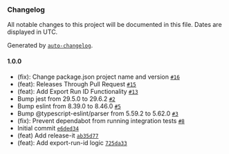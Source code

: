 ### Changelog

All notable changes to this project will be documented in this file. Dates are displayed in UTC.

Generated by [`auto-changelog`](https://github.com/CookPete/auto-changelog).

#### 1.0.0

- (fix): Change package.json project name and version [`#16`](https://github.com/lasithkoswattagamage/dispatch-workflow/pull/16)
- (feat): Releases Through Pull Request [`#15`](https://github.com/lasithkoswattagamage/dispatch-workflow/pull/15)
- (feat): Add Export Run ID Functionality [`#13`](https://github.com/lasithkoswattagamage/dispatch-workflow/pull/13)
- Bump jest from 29.5.0 to 29.6.2 [`#2`](https://github.com/lasithkoswattagamage/dispatch-workflow/pull/2)
- Bump eslint from 8.39.0 to 8.46.0 [`#5`](https://github.com/lasithkoswattagamage/dispatch-workflow/pull/5)
- Bump @typescript-eslint/parser from 5.59.2 to 5.62.0 [`#3`](https://github.com/lasithkoswattagamage/dispatch-workflow/pull/3)
- (fix): Prevent dependabot from running integration tests [`#8`](https://github.com/lasithkoswattagamage/dispatch-workflow/pull/8)
- Initial commit [`e6ded34`](https://github.com/lasithkoswattagamage/dispatch-workflow/commit/e6ded3482919a785959b8a78ae7370342a935258)
- (feat) Add release-it [`ab35d77`](https://github.com/lasithkoswattagamage/dispatch-workflow/commit/ab35d77cde3ffa550053f7f85b6f3bcc1e8e59fa)
- (feat): Add export-run-id logic [`725da33`](https://github.com/lasithkoswattagamage/dispatch-workflow/commit/725da339200e22afb3bd902c0ab24f32c53d8b9e)
